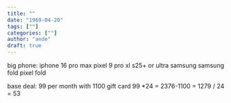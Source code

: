```yaml
---
title: ""
date: "1969-04-20"
tags: [""]
categories: [""]
author: "ande"
draft: true
---
```


big phone:
iphone 16 pro max
pixel 9 pro xl
s25+ or ultra samsung
samsung fold
pixel fold


base deal: 99 per month with 1100 gift card
99 *24 = 2376-1100 = 1279 / 24 = 53

 
